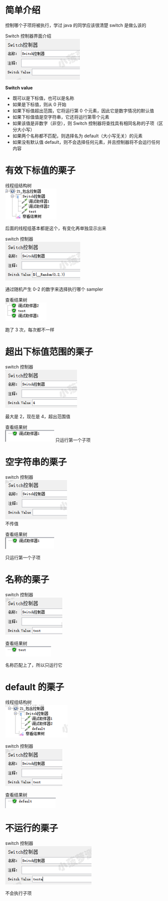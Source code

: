 # 简单介绍
控制哪个子项将被执行，学过 java 的同学应该很清楚 switch 是做么该的

Switch 控制器界面介绍  
![img_49.png](imgs/img_49.png)

**Switch value**
* 既可以是下标值，也可以是名称
* 如果是下标值，则从 0 开始
* 如果下标值超出范围，它将运行第 0 个元素，因此它是数字情况的默认值
* 如果下标值值是空字符串，它还将运行第零个元素
* 如果该值是非数字（非空），则 Switch 控制器将查找具有相同名称的子项（区分大小写）
* 如果两个名称都不匹配，则选择名为 default（大小写无关）的元素
* 如果没有默认值 default，则不会选择任何元素，并且控制器将不会运行任何内容
 

# 有效下标值的栗子
线程组结构树  
![img_50.png](imgs/img_50.png)

后面的线程组基本都是这个，有变化再单独显示出来

switch 控制器  
![img_51.png](imgs/img_51.png)

通过随机产生 0-2 的数字来选择执行哪个 sampler

查看结果树  
![img_52.png](imgs/img_52.png)

跑了 3 次，每次都不一样

# 超出下标值范围的栗子
switch 控制器   
![img_53.png](imgs/img_53.png)

最大是 2，现在是 4，超出范围值

 

查看结果树  
![img_54.png](imgs/img_54.png)
只运行第一个子项

 

# 空字符串的栗子
switch 控制器  
![img_55.png](imgs/img_55.png)  
不传值

查看结果树  
![img_56.png](imgs/img_56.png)

只运行第一个子项

# 名称的栗子
switch 控制器  
![img_57.png](imgs/img_57.png)

查看结果树  
![img_58.png](imgs/img_58.png)

名称匹配上了，所以只运行它

# default 的栗子
线程组结构树  
![img_59.png](imgs/img_59.png) 

switch 控制器    
![img_60.png](imgs/img_60.png)

查看结果树  
![img_61.png](imgs/img_61.png)

# 不运行的栗子
switch 控制器  
![img_62.png](imgs/img_62.png)

不会执行子项